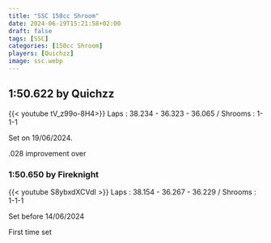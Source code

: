 ```yaml
---
title: "SSC 150cc Shroom"
date: 2024-06-19T15:21:58+02:00
draft: false
tags: [SSC]
categories: [150cc Shroom]
players: [Quichzz]
image: ssc.webp
---
```

## 1:50.622 by Quichzz
{{< youtube tV_z99o-8H4>}}
Laps : 38.234 - 36.323 - 36.065 /
Shrooms : 1-1-1

Set on 19/06/2024.

.028 improvement over

### 1:50.650 by Fireknight

{{< youtube S8ybxdXCVdI >}}
Laps : 38.154 - 36.267 - 36.229 /
Shrooms : 1-1-1

Set before 14/06/2024

First time set